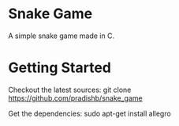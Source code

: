 # Snake Game
A simple snake game made in C.

# Getting Started
Checkout the latest sources:
git clone https://github.com/pradishb/snake_game

Get the dependencies:
sudo apt-get install allegro
